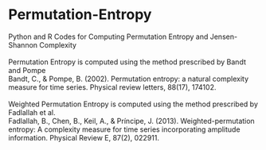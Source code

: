 # Permutation-Entropy
Python and R Codes for Computing Permutation Entropy and Jensen-Shannon Complexity <br/> <br/>
Permutation Entropy is computed using the method prescribed by Bandt and Pompe<br/>
Bandt, C., & Pompe, B. (2002). Permutation entropy: a natural complexity measure for time series. Physical review letters, 88(17), 174102.<br/> <br/>
Weighted Permutation Entropy is computed using the method prescribed by Fadlallah et al.<br/> 
Fadlallah, B., Chen, B., Keil, A., & Príncipe, J. (2013). Weighted-permutation entropy: A complexity measure for time series incorporating amplitude information. Physical Review E, 87(2), 022911.

